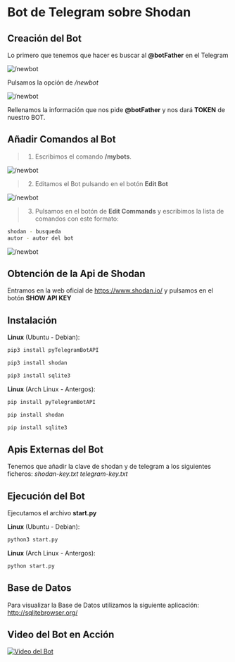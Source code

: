 # Bot de Telegram sobre Shodan

## Creación del Bot

Lo primero que tenemos que hacer es buscar al **@botFather** en el Telegram

![/newbot](img/Telegram-1.jpg)

Pulsamos la opción de */newbot*

![/newbot](/img/Telegram-2.jpg)

Rellenamos la información que nos pide **@botFather** y nos dará **TOKEN** de nuestro BOT.

## Añadir Comandos al Bot

> 1. Escribimos el comando **/mybots**.

![/newbot](img/Telegram-3.jpg)

> 2. Editamos el Bot pulsando en el botón **Edit Bot**

![/newbot](img/Telegram-4.jpg)

> 3. Pulsamos en el botón de **Edit Commands** y escribimos la lista de comandos con este formato:

```sh
shodan - busqueda
autor - autor del bot
```

![/newbot](img/Telegram-5.jpg)

## Obtención de la Api de Shodan

Entramos en la web oficial de https://www.shodan.io/ y pulsamos en el botón **SHOW API KEY**

## Instalación

**Linux** (Ubuntu - Debian):

```sh
pip3 install pyTelegramBotAPI
```

```sh
pip3 install shodan
```

```sh
pip3 install sqlite3
```


**Linux** (Arch Linux - Antergos):

```sh
pip install pyTelegramBotAPI
```

```sh
pip install shodan
```

```sh
pip install sqlite3
```

## Apis Externas del Bot

Tenemos que añadir la clave de shodan y de telegram a los siguientes ficheros:
*shodan-key.txt*
*telegram-key.txt*

## Ejecución del Bot

Ejecutamos el archivo **start.py**

**Linux** (Ubuntu - Debian):

```sh
python3 start.py
```

**Linux** (Arch Linux - Antergos):

```sh
python start.py
```
## Base de Datos

Para visualizar la Base de Datos utilizamos la siguiente aplicación: http://sqlitebrowser.org/

## Video del Bot en Acción

[![Video del Bot](img/video.JPG)](https://www.youtube.com/watch?v=Zpngydf6iwQ)
